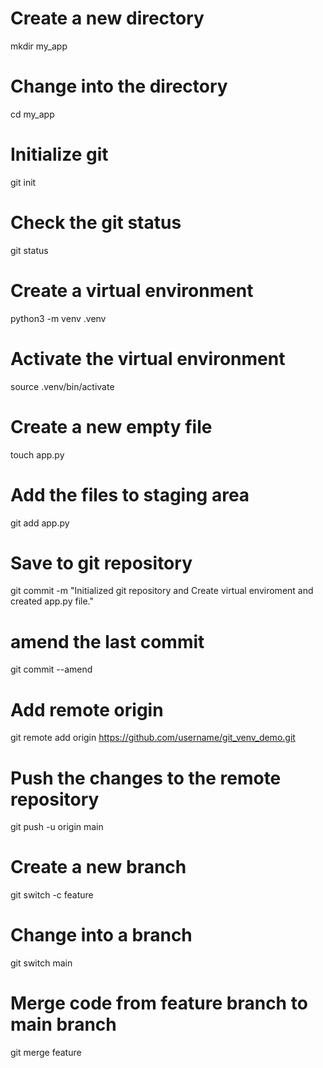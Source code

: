 # Create a new directory
mkdir my_app

# Change into the directory
cd my_app

# Initialize git
git init

# Check the git status 
git status

# Create a virtual environment
python3 -m venv .venv

# Activate the virtual environment
source .venv/bin/activate

# Create a new empty file
touch app.py

# Add the files to staging area
git add app.py

# Save to git repository
git commit -m "Initialized git repository and Create virtual enviroment and created app.py file."

# amend the last commit
git commit --amend

# Add remote origin 
git remote add origin https://github.com/username/git_venv_demo.git

# Push the changes to the remote repository
git push -u origin main

# Create a new branch
git switch -c feature

# Change into a branch
git switch main

# Merge code from feature branch to main branch
git merge feature